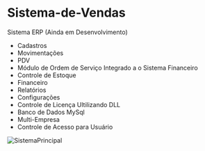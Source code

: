 # Sistema-de-Vendas
Sistema ERP (Ainda em Desenvolvimento)
- Cadastros
- Movimentações
- PDV
- Módulo de Ordem de Serviço Integrado a o Sistema Financeiro
- Controle de Estoque
- Financeiro
- Relatórios
- Configurações
- Controle de Licença Ultilizando DLL
- Banco de Dados MySql
- Multi-Empresa
- Controle de Acesso para Usuário


![SistemaPrincipal](https://github.com/diegowoolley/Sistema-de-Vendas/assets/154614603/dbdb145b-6b76-4dd8-a622-c5b2390eb1d6)

  
